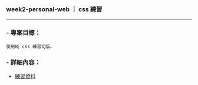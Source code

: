 ### week2-personal-web ｜ css 練習

---

### - 專案目標：

    使用純 css 練習切版。

### - 詳細內容：

- [練習資料](https://annart.notion.site/a34c895a6a1a4762819213a785775b3a)
